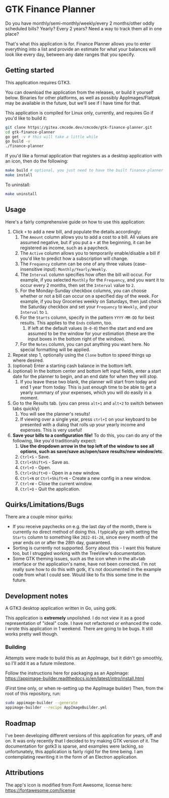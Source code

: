 # GTK Finance Planner

Do you have monthly/semi-monthly/weekly/every 2 months/other oddly scheduled bills? Yearly? Every 2 years? Need a way to track them all in one place?

That's what this application is for. Finance Planner allows you to enter everything into a list and provide an estimate for what your balances will look like every day, between any date ranges that you specify.

## Getting started

This application requires GTK3.

You can download the application from the releases, or build it yourself below. Binaries for other platforms, as well as possibly AppImages/Flatpak may be available in the future, but we'll see if I have time for that.

This application is compiled for Linux only, currently, and requires Go if you'd like to build it:

```bash
git clone https://gitea.cmcode.dev/cmcode/gtk-finance-planner.git
cd gtk-finance-planner
go get -v # this will take a little while
go build -v
./finance-planner
```

If you'd like a formal application that registers as a desktop application with an icon, then do the following:

```bash
make build # optional, you just need to have the built finance-planner binary in this directory
make install
```

To uninstall:

```bash
make uninstall
```

## Usage

Here's a fairly comprehensive guide on how to use this application:

1. Click `+` to add a new bill, and populate the details accordingly:
   1. The `Amount` column allows you to add a cost to a bill. All values are assumed negative, but if you put a `+` at the beginning, it can be registered as income, such as a paycheck.
   2. The `Active` column allows you to temporarily enable/disable a bill if you'd like to predict how a subscription will change.
   3. The `Frequency` column can be one of any three values (case-insensitive input): `Monthly/Yearly/Weekly`.
   4. The `Interval` column specifies how often the bill will occur. For example, if you selected `Monthly` for the `Frequency`, and you want it to occur every 2 months, then set the `Interval` value to `2`.
   5. For the Monday-Sunday checkbox columns, you can choose whether or not a bill can occur on a specified day of the week. For example, if you buy Groceries weekly on Saturdays, then just check the Saturday checkbox and set your `Frequency` to `Weekly`, and your `Interval` to `1`.
   6. For the `Starts` column, specify in the pattern `YYYY-MM-DD` for best results. This applies to the `Ends` column, too.
      1. If left at the default values (`0-0-0`) then the start and end are assumed to be the window for your estimation (these are the input boxes in the bottom right of the window).
   7. For the `Notes` column, you can put anything you want here. No special formatting will be applied.
2. Repeat step 1, optionally using the `Clone` button to speed things up where desired.
3. (optional) Enter a starting cash balance in the bottom left.
4. (optional) In the bottom center and bottom left input fields, enter a start date for the planner to begin, and an end date for when they will stop.
   1. If you leave these two blank, the planner will start from today and end 1 year from today. This is just enough time to be able to get a yearly summary of your expenses, which you will do easily in a moment.
5. Go to the Results tab. (you can press `alt+1` and `alt+2` to switch between tabs quickly)
   1. You will see the planner's results!
   2. If viewing over a single year, press `ctrl+I` on your keyboard to be presented with a dialog that rolls up your yearly income and expenses. This is very useful!
6. **Save your bills to a configuration file!** To do this, you can do any of the following, like you'd traditionally expect:
   1. **Use the dropdown arrow in the top left of the window to see all options, such as save/save as/open/save results/new window/etc**.
   3. `Ctrl+S` - Save.
   2. `Ctrl+Shift+S` - Save as.
   4. `Ctrl+O` - Open.
   4. `Ctrl+Shift+O` - Open in a new window.
   4. `Ctrl+N` or `Ctrl+Shift+N` - Create a new config in a new window.
   5. `Ctrl+W` - Close the current window.
   6. `Ctrl+Q` - Quit the application.

## Quirks/Limitations/Bugs

There are a couple minor quirks:

* If you receive paychecks on e.g. the last day of the month, there is currently no direct method of doing this. I typically go with setting the `Starts` column to something like `2022-01-28`, since every month of the year ends on or after the 28th day, guaranteed.
* Sorting is currently not supported. Sorry about this - I want this feature too, but I struggled working with the TreeView's documentation.
* Some GTK theming issues, such as the icon when in the alt+tab interface or the application's name, have not been corrected. I'm not really sure how to do this with gotk, it's not documented in the example code from what I could see. Would like to fix this some time in the future.

## Development notes

A GTK3 desktop application written in Go, using gotk.

This application is **extremely** unpolished. I do not view it as a good representation of "ideal" code. I have not refactored or enhanced the code. I wrote this application in 1 weekend. There are going to be bugs. It still works pretty well though.

### Building

Attempts were made to build this as an AppImage, but it didn't go smoothly, so I'll add it as a future milestone.

Follow the instructions here for packaging as an AppImage: https://appimage-builder.readthedocs.io/en/latest/intro/install.html

(First time only, or when re-setting up the AppImage builder) Then, from the root of this repository, run:

```bash
sudo appimage-builder --generate
appimage-builder --recipe AppImageBuilder.yml
```

## Roadmap

I've been developing different versions of this application for years, off and on. It was only recently that I decided to try making GTK version of it. The documentation for gotk3 is sparse, and examples were lacking, so unfortunately, this application is fairly rigid for the time being. I am contemplating rewriting it in the form of an Electron application.

## Attributions

The app's icon is modified from Font Awesome, license here: https://fontawesome.com/license
